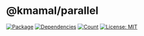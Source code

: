 # @kmamal/parallel

[![Package](https://img.shields.io/npm/v/%2540kmamal%252Fparallel)](https://www.npmjs.com/package/@kmamal/parallel)
[![Dependencies](https://img.shields.io/librariesio/release/npm/@kmamal/parallel)](https://libraries.io/npm/@kmamal%2Fparallel)
[![Count](https://badgen.net/bundlephobia/dependency-count/@kmamal/parallel)](https://bundlephobia.com/package/@kmamal/parallel)
[![License: MIT](https://img.shields.io/badge/License-MIT-yellow.svg)](https://opensource.org/licenses/MIT)
